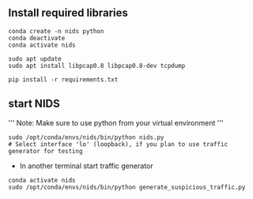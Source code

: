 ## Install required libraries
```
conda create -n nids python
conda deactivate
conda activate nids

sudo apt update
sudo apt install libpcap0.8 libpcap0.8-dev tcpdump

pip install -r requirements.txt
```

## start NIDS
'''
Note: Make sure to use python from your virtual environment
'''
```
sudo /opt/conda/envs/nids/bin/python nids.py
# Select interface 'lo' (loopback), if you plan to use traffic generator for testing
```
- In another terminal start traffic generator
```
conda activate nids
sudo /opt/conda/envs/nids/bin/python generate_suspicious_traffic.py
```